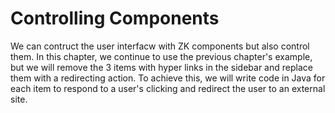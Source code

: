 # Controlling Components

We can contruct the user interfacw with ZK components but also control them. In this chapter, we continue to use the previous chapter's example, but we will remove the 3 items with hyper links in the sidebar and replace them with a redirecting action. To achieve this, we will write code in Java for each item to respond to a user's clicking and redirect the user to an external site.

